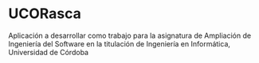 UCORasca
========

Aplicación a desarrollar como trabajo para la asignatura de Ampliación de Ingeniería del Software en la titulación de Ingeniería en Informática, Universidad de Córdoba